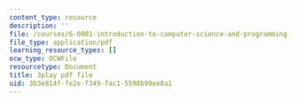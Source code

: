 ```yaml
---
content_type: resource
description: ''
file: /courses/6-0001-introduction-to-computer-science-and-programming-in-python-fall-2016/3b3e814ffe2ef349fac15598b99ee8a1_F-_PKUUM-qY.pdf
file_type: application/pdf
learning_resource_types: []
ocw_type: OCWFile
resourcetype: Document
title: 3play pdf file
uid: 3b3e814f-fe2e-f349-fac1-5598b99ee8a1
---
```

